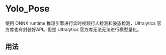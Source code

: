 # Yolo_Pose
使用 ONNX runtime 推理引擎进行实时视频行人检测和姿态检测，Ultralytics 官方库也有封装好API。但是 Ultralytics 官方库无法无法进行模型量化。

## 用法
